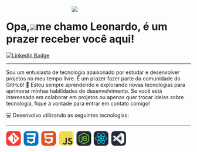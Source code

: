 <img src = "https://github.com/risoflorais/risoflorais/blob/main/banner.gif" width = "325px" align = "right">

<h1 align="left">Opa,<img src="https://raw.githubusercontent.com/kaueMarques/kaueMarques/master/hi.gif" height="30px">me chamo Leonardo, é um prazer receber você aqui!</h1>

  <div id="badges">
  <a href = "www.linkedin.com/in/leonardo-silva1532">
    <img src="https://img.shields.io/badge/LinkedIn-blue?style=for-the-badge&logo=linkedin&logoColor=white" alt="LinkedIn Badge"/>
  </a>
</div>

---

Sou um entusiasta de tecnologia apaixonado por estudar e desenvolver projetos no meu tempo livre. É um prazer fazer parte da comunidade do GitHub!
🌱 Estou sempre aprendendo e explorando novas tecnologias para aprimorar minhas habilidades de desenvolvimento. Se você está interessado em colaborar em projetos ou apenas quer trocar ideias sobre tecnologia, fique à vontade para entrar em contato comigo!

💻 Desenvolvo utilizando as seguintes tecnologias:

---

<div>
  <img src="https://github.com/tandpfun/skill-icons/blob/main/icons/Git.svg" title="Git" alt="Git" width="40" height="40"/>&nbsp;
  <img src="https://github.com/tandpfun/skill-icons/blob/main/icons/CSS.svg" title="CSS" alt="CSS" width="40" height="40"/>&nbsp;
  <img src="https://github.com/tandpfun/skill-icons/blob/main/icons/HTML.svg" title="HTML5" alt="HTML" width="40" height="40"/>&nbsp;
  <img src="https://github.com/tandpfun/skill-icons/blob/main/icons/JavaScript.svg" title="JavaScript" alt="JavaScript" width="40" height="40"/>&nbsp;
  <img src="https://github.com/tandpfun/skill-icons/blob/main/icons/NodeJS-Dark.svg" title="Node" alt="Node" width="40" height="40"/>&nbsp;
  <img src="https://github.com/tandpfun/skill-icons/blob/main/icons/React-Dark.svg" title="React" alt="React" width="40" height="40"/>&nbsp;
  <img src="https://github.com/tandpfun/skill-icons/blob/main/icons/VSCode-Dark.svg" title="VSCode" alt="VSCode" width="40" height="40"/>&nbsp;
</div>
